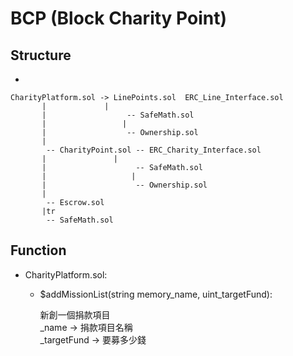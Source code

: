 # BCP (Block Charity Point)

## Structure

-
```
CharityPlatform.sol -> LinePoints.sol  ERC_Line_Interface.sol
       |		     |
       |                  -- SafeMath.sol
       |                 |
       |                  -- Ownership.sol
       |
        -- CharityPoint.sol -- ERC_Charity_Interface.sol
       |		       |
       |                    -- SafeMath.sol
       |                   |
       |                    -- Ownership.sol
       |
        -- Escrow.sol
       |tr
        -- SafeMath.sol

```

## Function

- CharityPlatform.sol:  

  - $addMissionList(string memory_name, uint_targetFund):  
  
	新創一個捐款項目  
	_name -> 捐款項目名稱  
	_targetFund -> 要募多少錢

